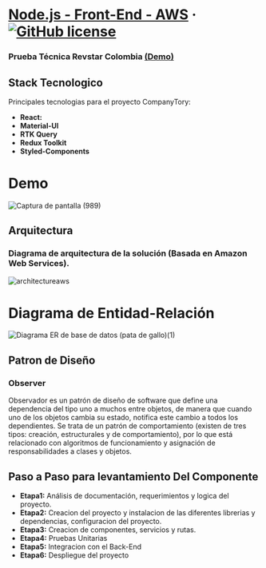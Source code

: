 # [Node.js - Front-End - AWS](https://demo-two-psi.vercel.app/dashboard) &middot;  [![GitHub license](https://img.shields.io/badge/license-MIT-blue.svg)](https://github.com/facebook/react/blob/main/LICENSE) 
### Prueba Técnica Revstar Colombia [(Demo)](https://demo-two-psi.vercel.app/dashboard)

## Stack Tecnologico

Principales tecnologias para el proyecto CompanyTory:

* **React:** 
* **Material-UI** 
* **RTK Query**
* **Redux Toolkit**
* **Styled-Components**

# Demo

![Captura de pantalla (989)](https://user-images.githubusercontent.com/42001590/218299563-4523a72f-f7f4-4b5e-a609-778eb67baad8.png)


## Arquitectura

### Diagrama de arquitectura de la solución (Basada en Amazon Web Services). 

![architectureaws](https://user-images.githubusercontent.com/42001590/218298332-e5ab04de-10ae-45ee-9b49-70a2715c27c1.png)

# Diagrama de Entidad-Relación

![Diagrama ER de base de datos (pata de gallo)(1)](https://user-images.githubusercontent.com/42001590/218332414-34d6faa8-c32b-4d2c-b43d-8ee6eb9e0ed4.png)

## Patron de Diseño

### Observer 

Observador es un patrón de diseño de software que define una dependencia del tipo uno a muchos entre objetos, de manera que cuando uno de los objetos cambia su estado, notifica este cambio a todos los dependientes. Se trata de un patrón de comportamiento (existen de tres tipos: creación, estructurales y de comportamiento), por lo que está relacionado con algoritmos de funcionamiento y asignación de responsabilidades a clases y objetos. 

## Paso a Paso para levantamiento Del Componente

* **Etapa1:** Análisis de documentación, requerimientos y logica del proyecto.
* **Etapa2:** Creacion del proyecto y instalacion de las diferentes librerias y dependencias, configuracion del proyecto.
* **Etapa3:** Creacion de componentes, servicios y rutas.
* **Etapa4:** Pruebas Unitarias
* **Etapa5:** Integracion con el Back-End
* **Etapa6:** Despliegue del proyecto
